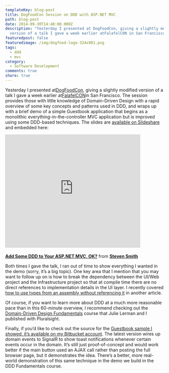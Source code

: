 ```yaml
---
templateKey: blog-post
title: DogFoodCon Session on DDD with ASP.NET MVC
path: blog-post
date: 2014-09-30T14:40:00.000Z
description: "Yesterday I presented at DogFoodCon, giving a slightly modified
  version of a talk I gave a week earlier atFalafelCON in San Francisco.  "
featuredpost: false
featuredimage: /img/dogfood-logo-324x901.png
tags:
  - ddd
  - mvc
category:
  - Software Development
comments: true
share: true
---
```

Yesterday I presented at[DogFoodCon](http://www.dogfoodcon.com/), giving a slightly modified version of a talk I gave a week earlier at[FalafelCON](https://falafel.com/falafel-con-2014)in San Francisco. The session provides those with little knowledge of Domain-Driven Design with a rapid overview of some key concepts and patterns used in DDD, and wraps up with a brief demo of a simple Guestbook application that begins as a monolithic everything-in-the-controller MVC application but is improved using some DDD-based techniques. The slides are [available on Slideshare](https://www.slideshare.net/ardalis/add-some-ddd-to-your-aspnet-mvc-ok) and embedded here:

<iframe width="427" height="356" src="https://www.slideshare.net/slideshow/embed_code/39700232" frameborder="0" marginwidth="0" marginheight="0" scrolling="no" allowfullscreen="" style="margin-bottom: 5px; max-width: 100%; border: #ccc 1px solid;"> </iframe>

**[Add Some DDD to Your ASP.NET MVC, OK?](https://www.slideshare.net/ardalis/add-some-ddd-to-your-aspnet-mvc-ok "Add Some DDD to Your ASP.NET MVC, OK?")** from **[Steven Smith](https://www.slideshare.net/ardalis)**

Both times I gave the talk, I ran out of time to show everything I wanted in the demo (sorry, it’s a big topic). One key area that I mention that you may want to follow up on is how to break the dependency between the UI/Web project and the Infrastructure project so that at compile time there are no direct references to implementation details in the UI layer. I recently covered [how to use types from an assembly without referencing it](http://blog.falafel.com/use-types-from-project-without-referencing/) in another article.

Of course, if you want to learn more about DDD at a much more reasonable pace than in this 60-minute overview, I recommend checking out the [Domain-Driven Design Fundamentals](http://bit.ly/PS-DDD) course that Julie Lerman and I published with Pluralsight.

Finally, if you’d like to check out the source for the [Guestbook sample I showed, it’s available on my Bitbucket account](https://bitbucket.org/ardalis/guestbook). The latest version wires up domain events to SignalR to show toast notifications whenever certain events occur in the domain. It’s still just proof-of-concept and would work better if the main button used an AJAX call rather than posting the full browser page, but it demonstrates the idea. There’s a better, more real-world demonstration of this same technique in the demo we build in the DDD Fundamentals course.